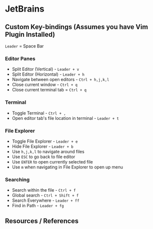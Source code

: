 # JetBrains

## Custom Key-bindings (Assumes you have Vim Plugin Installed)

`Leader` = Space Bar

### Editor Panes

- Split Editor (Vertical) - `Leader + v`
- Split Editor (Horizontal) - `Leader + h`
- Navigate between open editors - `Ctrl + h,j,k,l`
- Close current window - `Ctrl + q`
- Close current terminal tab = `Ctrl + q`

### Terminal

- Toggle Terminal - `Ctrl + ,`
- Open editor tab's file location in terminal - `Leader + t`

### File Explorer

- Toggle File Explorer - `Leader + e`
- Hide File Explorer - `Leader + b`
- Use `h,j,k,l` to navigate around files
- Use `ESC` to go back to file editor
- Use `ENTER` to open currently selected file
- Use `m` when navigating in File Explorer to open up menu

### Searching

- Search within the file - `Ctrl + f`
- Global search - `Ctrl + Shift + f`
- Search Everywhere - `Leader + ff`
- Find in Path - `Leader + fg`

## Resources / References
